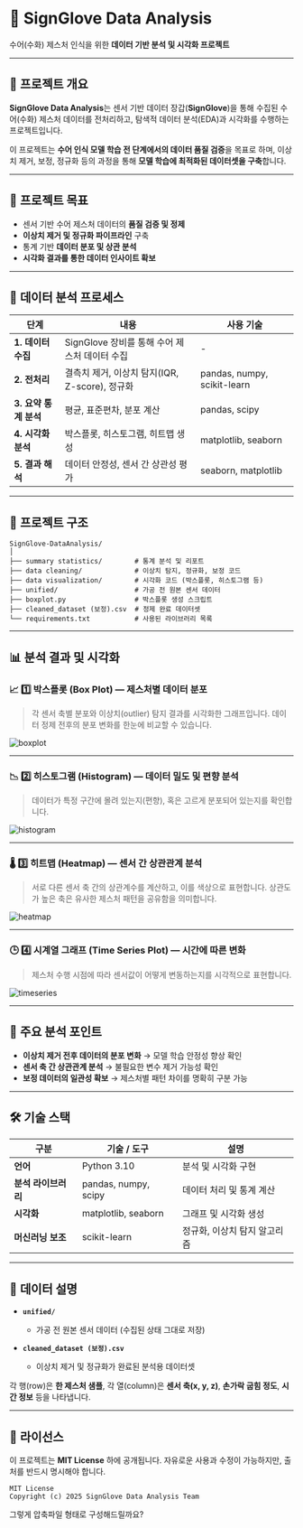 # 🧤 SignGlove Data Analysis

수어(수화) 제스처 인식을 위한 **데이터 기반 분석 및 시각화 프로젝트**

---

## 📘 프로젝트 개요

**SignGlove Data Analysis**는 센서 기반 데이터 장갑(**SignGlove**)을 통해 수집된
수어(수화) 제스처 데이터를 전처리하고, 탐색적 데이터 분석(EDA)과 시각화를 수행하는 프로젝트입니다.

이 프로젝트는 **수어 인식 모델 학습 전 단계에서의 데이터 품질 검증**을 목표로 하며,
이상치 제거, 보정, 정규화 등의 과정을 통해
**모델 학습에 최적화된 데이터셋을 구축**합니다.

---

## 🎯 프로젝트 목표

* 센서 기반 수어 제스처 데이터의 **품질 검증 및 정제**
* **이상치 제거 및 정규화 파이프라인** 구축
* 통계 기반 **데이터 분포 및 상관 분석**
* **시각화 결과를 통한 데이터 인사이트 확보**

---

## 🔄 데이터 분석 프로세스

| 단계              | 내용                                | 사용 기술                       |
| --------------- | --------------------------------- | --------------------------- |
| **1. 데이터 수집**   | SignGlove 장비를 통해 수어 제스처 데이터 수집    | -                           |
| **2. 전처리**      | 결측치 제거, 이상치 탐지(IQR, Z-score), 정규화 | pandas, numpy, scikit-learn |
| **3. 요약 통계 분석** | 평균, 표준편차, 분포 계산                   | pandas, scipy               |
| **4. 시각화 분석**   | 박스플롯, 히스토그램, 히트맵 생성               | matplotlib, seaborn         |
| **5. 결과 해석**    | 데이터 안정성, 센서 간 상관성 평가              | seaborn, matplotlib         |

---

## 🧩 프로젝트 구조

```
SignGlove-DataAnalysis/
│
├── summary statistics/        # 통계 분석 및 리포트
├── data cleaning/             # 이상치 탐지, 정규화, 보정 코드
├── data visualization/        # 시각화 코드 (박스플롯, 히스토그램 등)
├── unified/                   # 가공 전 원본 센서 데이터
├── boxplot.py                 # 박스플롯 생성 스크립트
├── cleaned_dataset (보정).csv  # 정제 완료 데이터셋
└── requirements.txt           # 사용된 라이브러리 목록
```

---

## 📊 분석 결과 및 시각화

### 📈 1️⃣ 박스플롯 (Box Plot) — 제스처별 데이터 분포

> 각 센서 축별 분포와 이상치(outlier) 탐지 결과를 시각화한 그래프입니다.
> 데이터 정제 전후의 분포 변화를 한눈에 비교할 수 있습니다.

![boxplot](assets/boxplot.png)

---

### 📉 2️⃣ 히스토그램 (Histogram) — 데이터 밀도 및 편향 분석

> 데이터가 특정 구간에 몰려 있는지(편향), 혹은 고르게 분포되어 있는지를 확인합니다.

![histogram](assets/histogram.png)

---

### 🌡️ 3️⃣ 히트맵 (Heatmap) — 센서 간 상관관계 분석

> 서로 다른 센서 축 간의 상관계수를 계산하고, 이를 색상으로 표현합니다.
> 상관도가 높은 축은 유사한 제스처 패턴을 공유함을 의미합니다.

![heatmap](assets/heatmap.png)

---

### 🕒 4️⃣ 시계열 그래프 (Time Series Plot) — 시간에 따른 변화

> 제스처 수행 시점에 따라 센서값이 어떻게 변동하는지를 시각적으로 표현합니다.

![timeseries](assets/timeseries.png)

---

## 🧠 주요 분석 포인트

* **이상치 제거 전후 데이터의 분포 변화**
  → 모델 학습 안정성 향상 확인
* **센서 축 간 상관관계 분석**
  → 불필요한 변수 제거 가능성 확인
* **보정 데이터의 일관성 확보**
  → 제스처별 패턴 차이를 명확히 구분 가능

---

## 🛠️ 기술 스택

| 구분           | 기술 / 도구              | 설명               |
| ------------ | -------------------- | ---------------- |
| **언어**       | Python 3.10          | 분석 및 시각화 구현      |
| **분석 라이브러리** | pandas, numpy, scipy | 데이터 처리 및 통계 계산   |
| **시각화**      | matplotlib, seaborn  | 그래프 및 시각화 생성     |
| **머신러닝 보조**  | scikit-learn         | 정규화, 이상치 탐지 알고리즘 |

---

## 🧾 데이터 설명

* **`unified/`**

  * 가공 전 원본 센서 데이터 (수집된 상태 그대로 저장)
* **`cleaned_dataset (보정).csv`**

  * 이상치 제거 및 정규화가 완료된 분석용 데이터셋

각 행(row)은 **한 제스처 샘플**,
각 열(column)은 **센서 축(x, y, z)**, **손가락 굽힘 정도**, **시간 정보** 등을 나타냅니다.

---

## 📄 라이선스

이 프로젝트는 **MIT License** 하에 공개됩니다.
자유로운 사용과 수정이 가능하지만, 출처를 반드시 명시해야 합니다.

```
MIT License  
Copyright (c) 2025 SignGlove Data Analysis Team
```

그렇게 압축파일 형태로 구성해드릴까요?
